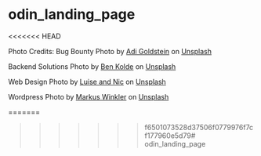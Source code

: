 # odin_landing_page
<<<<<<< HEAD

Photo Credits:
Bug Bounty Photo by <a href="https://unsplash.com/@adigold1?utm_content=creditCopyText&utm_medium=referral&utm_source=unsplash">Adi Goldstein</a> on <a href="https://unsplash.com/photos/teal-led-panel-EUsVwEOsblE?utm_content=creditCopyText&utm_medium=referral&utm_source=unsplash">Unsplash</a>

Backend Solutions Photo by <a href="https://unsplash.com/@benkolde?utm_content=creditCopyText&utm_medium=referral&utm_source=unsplash">Ben Kolde</a> on <a href="https://unsplash.com/photos/white-and-black-laptop-bs2Ba7t69mM?utm_content=creditCopyText&utm_medium=referral&utm_source=unsplash">Unsplash</a>

Web Design Photo by <a href="https://unsplash.com/@luiseandnic?utm_content=creditCopyText&utm_medium=referral&utm_source=unsplash">Luise and Nic</a> on <a href="https://unsplash.com/photos/blue-flowers-in-tilt-shift-lens-w2ZmmPLDVjI?utm_content=creditCopyText&utm_medium=referral&utm_source=unsplash">Unsplash</a>

Wordpress Photo by <a href="https://unsplash.com/@markuswinkler?utm_content=creditCopyText&utm_medium=referral&utm_source=unsplash">Markus Winkler</a> on <a href="https://unsplash.com/photos/black-typewriter-on-green-table-U2-VxAIi24o?utm_content=creditCopyText&utm_medium=referral&utm_source=unsplash">Unsplash</a>
      
=======
>>>>>>> f6501073528d37506f0779976f7cf177960e5d79# odin_landing_page

